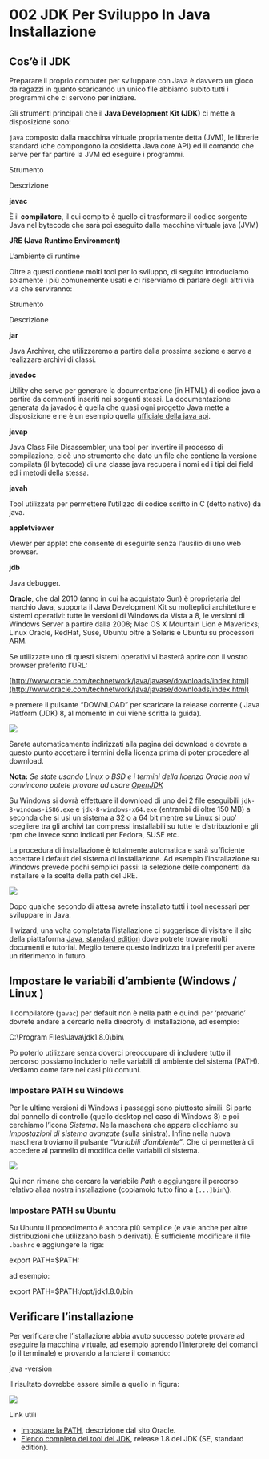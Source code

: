 # 002 JDK Per Sviluppo In Java Installazione

## Cos’è il JDK

Preparare il proprio computer per sviluppare con Java è davvero un gioco da ragazzi in quanto scaricando un unico file abbiamo subito tutti i programmi che ci servono per iniziare.

Gli strumenti principali che il **Java Development Kit \(JDK\)** ci mette a disposizione sono:

`java` composto dalla macchina virtuale propriamente detta \(JVM\), le librerie standard \(che compongono la cosidetta Java core API\) ed il comando che serve per far partire la JVM ed eseguire i programmi.

Strumento

Descrizione

**javac**

È il **compilatore**, il cui compito è quello di trasformare il codice sorgente Java nel bytecode che sarà poi eseguito dalla macchine virtuale java \(JVM\)

**JRE \(Java Runtime Environment\)**

L’ambiente di runtime

Oltre a questi contiene molti tool per lo sviluppo, di seguito introduciamo solamente i più comunemente usati e ci riserviamo di parlare degli altri via via che serviranno:

Strumento

Descrizione

**jar**

Java Archiver, che utilizzeremo a partire dalla prossima sezione e serve a realizzare archivi di classi.

**javadoc**

Utility che serve per generare la documentazione \(in HTML\) di codice java a partire da commenti inseriti nei sorgenti stessi. La documentazione generata da javadoc è quella che quasi ogni progetto Java mette a disposizione e ne è un esempio quella [ufficiale della java api](http://docs.oracle.com/javase/8/docs/api/).

**javap**

Java Class File Disassembler, una tool per invertire il processo di compilazione, cioè uno strumento che dato un file che contiene la versione compilata \(il bytecode\) di una classe java recupera i nomi ed i tipi dei field ed i metodi della stessa.

**javah**

Tool utilizzata per permettere l’utilizzo di codice scritto in C \(detto nativo\) da java.

**appletviewer**

Viewer per applet che consente di eseguirle senza l’ausilio di uno web browser.

**jdb**

Java debugger.

**Oracle**, che dal 2010 \(anno in cui ha acquistato Sun\) è proprietaria del marchio Java, supporta il Java Development Kit su molteplici architetture e sistemi operativi: tutte le versioni di Windows da Vista a 8, le versioni di Windows Server a partire dalla 2008; Mac OS X Mountain Lion e Mavericks; Linux Oracle, RedHat, Suse, Ubuntu oltre a Solaris e Ubuntu su processori ARM.

Se utilizzate uno di questi sistemi operativi vi basterà aprire con il vostro browser preferito l’URL:

[http://www.oracle.com/technetwork/java/javase/downloads/index.html](http://www.oracle.com/technetwork/java/javase/downloads/index.html)

e premere il pulsante “DOWNLOAD” per scaricare la release corrente \( Java Platform \(JDK\) 8, al momento in cui viene scritta la guida\).

![](http://www.html.it/wp-content/uploads/2006/03/java03_01.png)

Sarete automaticamente indirizzati alla pagina dei download e dovrete a questo punto accettare i termini della licenza prima di poter procedere al download.

**Nota:** _Se state usando Linux o BSD e i termini della licenza Oracle non vi convincono potete provare ad usare_ [_OpenJDK_](http://openjdk.java.net)

Su Windows si dovrà effettuare il download di uno dei 2 file eseguibili `jdk-8-windows-i586.exe` e `jdk-8-windows-x64.exe` \(entrambi di oltre 150 MB\) a seconda che si usi un sistema a 32 o a 64 bit mentre su Linux si puo’ scegliere tra gli archivi tar compressi installabili su tutte le distribuzioni e gli rpm che invece sono indicati per Fedora, SUSE etc.

La procedura di installazione è totalmente automatica e sarà sufficiente accettare i default del sistema di installazione. Ad esempio l’installazione su Windows prevede pochi semplici passi: la selezione delle componenti da installare e la scelta della path del JRE.

![](http://www.html.it/wp-content/uploads/2006/03/java03_02.png)

Dopo qualche secondo di attesa avrete installato tutti i tool necessari per sviluppare in Java.

Il wizard, una volta completata l’istallazione ci suggerisce di visitare il sito della piattaforma [Java, standard edition](http://docs.oracle.com/javase/8) dove potrete trovare molti documenti e tutorial. Meglio tenere questo indirizzo tra i preferiti per avere un riferimento in futuro.

## Impostare le variabili d’ambiente \(Windows / Linux \)

Il compilatore \(`javac`\) per default non è nella path e quindi per ‘provarlo’ dovrete andare a cercarlo nella direcroty di installazione, ad esempio:

C:\Program Files\Java\jdk1.8.0\bin\

Po poterlo utilizzare senza doverci preoccupare di includere tutto il percorso possiamo includerlo nelle variabili di ambiente del sistema \(PATH\). Vediamo come fare nei casi più comuni.

### Impostare PATH su Windows

Per le ultime versioni di Windows i passaggi sono piuttosto simili. Si parte dal pannello di controllo \(quello desktop nel caso di Windows 8\) e poi cerchiamo l’icona _Sistema_. Nella maschera che appare clicchiamo su _Impostazioni di sistema avanzate_ \(sulla sinistra\). Infine nella nuova maschera troviamo il pulsante _“Variabili d’ambiente”_. Che ci permetterà di accedere al pannello di modifica delle variabili di sistema.

![](http://www.html.it/wp-content/uploads/2006/03/java03_04.png)

Qui non rimane che cercare la variabile _Path_ e aggiungere il percorso relativo allaa nostra installazione \(copiamolo tutto fino a `[...]bin\`\).

### Impostare PATH su Ubuntu

Su Ubuntu il procedimento è ancora più semplice \(e vale anche per altre distribuzioni che utilizzano bash o derivati\). È sufficiente modificare il file `.bashrc` e aggiungere la riga:

export PATH=$PATH:

ad esempio:

export PATH=$PATH:/opt/jdk1.8.0/bin

## Verificare l’installazione

Per verificare che l’istallazione abbia avuto successo potete provare ad eseguire la macchina virtuale, ad esempio aprendo l’interprete dei comandi \(o il terminale\) e provando a lanciare il comando:

java -version

Il risultato dovrebbe essere simile a quello in figura:

![](http://www.html.it/wp-content/uploads/2006/03/java03_03.png)

Link utili

* [Impostare la PATH](https://www.java.com/it/download/help/path.xml), descrizione dal sito Oracle.
* [Elenco completo dei tool del JDK](http://docs.oracle.com/javase/8/docs/technotes/tools/index.html), release 1.8 del JDK \(SE, standard edition\).

